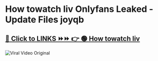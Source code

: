 
 # How towatch liv Onlyfans Leaked - Update Files joyqb

## <h2><a href="https://clipsfans.com/How_towatch_liv&ref=git">🔗 Click to LINKS ⏩⏩ 👉 🟢 How towatch liv </a></h2>

<a href="https://clipsfans.com/How_towatch_liv&ref=git" rel="nofollow" data-target="animated-image.originalLink"><img src="https://i.ibb.co.com/xMMVF88/686577567.gif" alt="Viral Video Original" style="max-width: 100%; display: inline-block;" data-target="animated-image.originalImage"></a>

